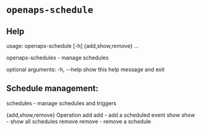 # `openaps-schedule`

## Help
usage: openaps-schedule [-h] {add,show,remove} ...

 openaps-schedules - manage schedules

optional arguments:
  -h, --help         show this help message and exit

## Schedule management:
   schedules - manage schedules and triggers 

  {add,show,remove}  Operation
    add              add - add a scheduled event
    show             show - show all schedules
    remove           remove - remove a schedule
